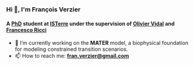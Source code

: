 ### Hi 👋, I'm François Verzier

#### A [PhD](https://scholar.google.com/citations?user=gRP5vXkAAAAJ&hl=en) student at [ISTerre](https://www.isterre.fr/?lang=en) under the supervision of [Olivier Vidal](https://scholar.google.fr/citations?user=Fc2VhHYAAAAJ&hl=en) and [Francesco Ricci](https://scholar.google.com/citations?hl=en&user=5V873DAAAAAJ)

- 🔭 I’m currently working on the **MATER** model, a biophysical foundation for modeling constrained transition scenarios.
- 📫 How to reach me: **fran.verzier@gmail.com**

